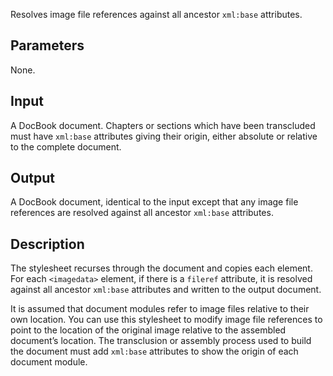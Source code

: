 Resolves image file references against all ancestor `xml:base` attributes.

## Parameters

None.

## Input

A DocBook document. Chapters or sections which have been transcluded must have `xml:base` attributes giving their origin, either absolute or relative to the complete document.

## Output

A DocBook document, identical to the input except that any image file references are resolved against all ancestor `xml:base` attributes.

## Description

The stylesheet recurses through the document and copies each element. For each `<imagedata>` element, if there is a `fileref` attribute, it is resolved against all ancestor `xml:base` attributes and written to the output document.

It is assumed that document modules refer to image files relative to their own location. You can use this stylesheet to modify image file references to point to the location of the original image relative to the assembled document’s location. The transclusion or assembly process used to build the document must add `xml:base` attributes to show the origin of each document module.
